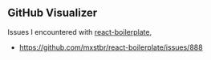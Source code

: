 ## GitHub Visualizer

Issues I encountered with [react-boilerplate](https://github.com/mxstbr/react-boilerplate),

- https://github.com/mxstbr/react-boilerplate/issues/888
